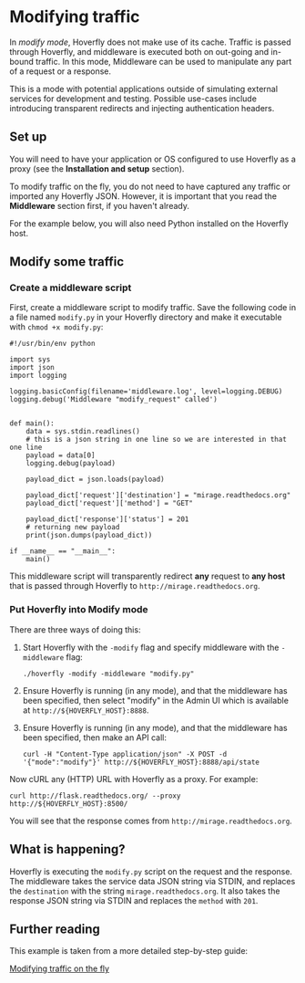 # Modifying traffic

In *modify mode*, Hoverfly does not make use of its cache. Traffic is passed through Hoverfly, and middleware is executed both on out-going and in-bound traffic. In this mode, Middleware can be used to manipulate any part of a request or a response.

This is a mode with potential applications outside of simulating external services for development and testing. Possible use-cases include introducing transparent redirects and injecting authentication headers. 

## Set up

You will need to have your application or OS configured to use Hoverfly as a proxy (see the **Installation and setup** section).

To modify traffic on the fly, you do not need to have captured any traffic or imported any Hoverfly JSON. However, it is important that you read the **Middleware** section first, if you haven't already.

For the example below, you will also need Python installed on the Hoverfly host.

## Modify some traffic

### Create a middleware script
First, create a middleware script to modify traffic. Save the following code in a file named `modify.py` in your Hoverfly directory and make it executable with `chmod +x modify.py`:

    #!/usr/bin/env python

    import sys
    import json
    import logging

    logging.basicConfig(filename='middleware.log', level=logging.DEBUG)
    logging.debug('Middleware "modify_request" called')


    def main():
        data = sys.stdin.readlines()
        # this is a json string in one line so we are interested in that one line
        payload = data[0]
        logging.debug(payload)

        payload_dict = json.loads(payload)

        payload_dict['request']['destination'] = "mirage.readthedocs.org"
        payload_dict['request']['method'] = "GET"

        payload_dict['response']['status'] = 201
        # returning new payload
        print(json.dumps(payload_dict))

    if __name__ == "__main__":
        main()

This middleware script will transparently redirect **any** request to **any host** that is passed through Hoverfly to `http://mirage.readthedocs.org`.

### Put Hoverfly into Modify mode

There are three ways of doing this:

1. Start Hoverfly with the `-modify` flag and specify middleware with the `-middleware` flag:

       ./hoverfly -modify -middleware "modify.py"

2. Ensure Hoverfly is running (in any mode), and that the middleware has been specified, then select "modify" in the Admin UI which is available at `http://${HOVERFLY_HOST}:8888`.

3. Ensure Hoverfly is running (in any mode), and that the middleware has been specified, then make an API call:

       curl -H "Content-Type application/json" -X POST -d '{"mode":"modify"}' http://${HOVERFLY_HOST}:8888/api/state

Now cURL any (HTTP) URL with Hoverfly as a proxy. For example:

    curl http://flask.readthedocs.org/ --proxy http://${HOVERFLY_HOST}:8500/

You will see that the response comes from `http://mirage.readthedocs.org`.

## What is happening?

Hoverfly is executing the `modify.py` script on the request and the response. The middleware takes the service data JSON string via STDIN, and replaces the `destination` with the string `mirage.readthedocs.org`. It also takes the response JSON string via STDIN and replaces the `method` with `201`.

## Further reading

This example is taken from a more detailed step-by-step guide:

[Modifying traffic on the fly](https://specto.io/blog/service-virtualization-is-so-last-year.html)
